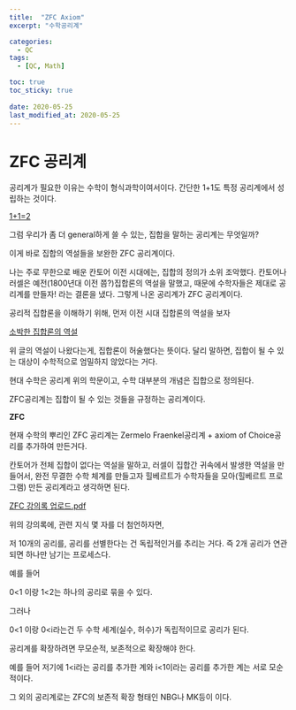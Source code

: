 ```yaml
---
title:  "ZFC Axiom"
excerpt: "수학공리계"

categories:
  - QC
tags:
  - [QC, Math]

toc: true
toc_sticky: true
 
date: 2020-05-25
last_modified_at: 2020-05-25
---
```


# ZFC 공리계

공리계가 필요한 이유는 수학이 형식과학이여서이다. 간단한 1+1도 특정 공리계에서 성립하는 것이다.

[1+1=2](https://www.notion.so/1-1-2-fb18585a598446c98368ea3a2f769e0a)

그럼 우리가 좀 더 general하게 쓸 수 있는, 집합을 말하는 공리계는 무엇일까?

이게 바로 집합의 역설들을 보완한 ZFC 공리계이다.

나는 주로 무한으로 배운 칸토어 이전 시대에는, 집합의 정의가 소위 조악했다. 칸토어나 러셀은 예전(1800년대 이전 쯤?)집합론의 역설을 말했고, 때문에 수학자들은 제대로 공리계를 만들자! 라는 결론을 냈다. 그렇게 나온 공리계가 ZFC 공리계이다.

공리적 집합론을 이해하기 위해, 먼저 이전 시대 집합론의 역설을 보자

[소박한 집합론의 역설](https://www.notion.so/afba05a10c184e679f71e0de2ff09900)

위 글의 역설이 나왔다는게, 집합론이 허술했다는 뜻이다. 달리 말하면, 집합이 될 수 있는 대상이 수학적으로 엄밀하지 않았다는 거다.

현대 수학은 공리계 위의 학문이고, 수학 대부분의 개념은 집합으로 정의된다.

ZFC공리계는 집합이 될 수 있는 것들을 규정하는 공리계이다.

**ZFC**

현재 수학의 뿌리인 ZFC 공리계는 Zermelo Fraenkel공리계 + axiom of Choice공리를 추가하여 만든거다.

칸토어가 전체 집합이 없다는 역설을 말하고, 러셀이 집합간 귀속에서 발생한 역설을 만들어서, 완전 무결한 수학 체계를 만들고자 힐베르트가 수학자들을 모아(힐베르트 프로그램) 만든 공리계라고 생각하면 된다.

[ZFC 강의록 업로드.pdf](ZFC%20%E1%84%80%E1%85%A9%E1%86%BC%E1%84%85%E1%85%B5%E1%84%80%E1%85%A8%20a9c540777e3f4498b557f74b3ab0e369/ZFC_%EA%B0%95%EC%9D%98%EB%A1%9D_%EC%97%85%EB%A1%9C%EB%93%9C.pdf)

위의 강의록에, 관련 지식 몇 자를 더 첨언하자면,

저 10개의 공리를, 공리를 선별한다는 건 독립적인거를 추리는 거다. 즉 2개 공리가 연관되면 하나만 남기는 프로세스다.

예를 들어

0<1 이랑 1<2는 하나의 공리로 묶을 수 있다.

그러나

0<1 이랑 0<i라는건 두 수학 세계(실수, 허수)가 독립적이므로 공리가 된다.

공리계를 확장하려면 무모순적, 보존적으로 확장해야 한다.

예를 들어 저기에 1<i라는 공리를 추가한 계와 i<1이라는 공리를 추가한 계는 서로 모순적이다.

그 외의 공리계로는 ZFC의 보존적 확장 형태인 NBG나 MK등이 이다.